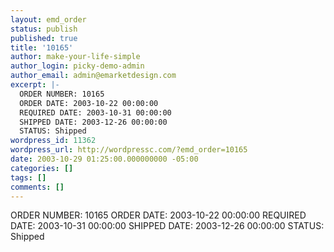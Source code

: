 ```yaml
---
layout: emd_order
status: publish
published: true
title: '10165'
author: make-your-life-simple
author_login: picky-demo-admin
author_email: admin@emarketdesign.com
excerpt: |-
  ORDER NUMBER: 10165
  ORDER DATE: 2003-10-22 00:00:00
  REQUIRED DATE: 2003-10-31 00:00:00
  SHIPPED DATE: 2003-12-26 00:00:00
  STATUS: Shipped
wordpress_id: 11362
wordpress_url: http://wordpressc.com/?emd_order=10165
date: 2003-10-29 01:25:00.000000000 -05:00
categories: []
tags: []
comments: []
---
```

ORDER NUMBER: 10165
ORDER DATE: 2003-10-22 00:00:00
REQUIRED DATE: 2003-10-31 00:00:00
SHIPPED DATE: 2003-12-26 00:00:00
STATUS: Shipped

